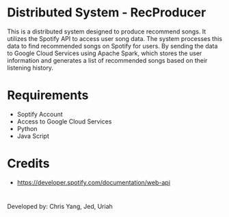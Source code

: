 # Distributed System - RecProducer
This is a distributed system designed to produce recommend songs. It utilizes the Spotify API to access user song data. The system processes this data to find recommended songs on Spotify for users. By sending the data to Google Cloud Services using Apache Spark, which stores the user information and generates a list of recommended songs based on their listening history.


# Requirements
- Soptify Account
- Access to Google Cloud Services
- Python
- Java Script 


##

# Credits
* https://developer.spotify.com/documentation/web-api


#
Developed by: Chris Yang, Jed, Uriah
